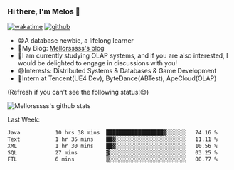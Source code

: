 ### Hi there, I'm Melos 👋

[![wakatime](https://wakatime.com/badge/user/cd44d41f-b4b1-4dda-8c5f-910966f6c9d4.svg)](https://wakatime.com/@cd44d41f-b4b1-4dda-8c5f-910966f6c9d4)
[![github](https://img.shields.io/github/followers/Mellorsssss?logo=github&style=plastic)](https://github.com/Mellorsssss?tab=followers)
- 😁A database newbie, a lifelong learner
- 🥺My Blog: [Mellorsssss's blog](https://mellorsssss.com/)
- 🥰I am currently studying OLAP systems, and if you are also interested, I would be delighted to engage in discussions with you!
- 😄Interests: Distributed Systems & Databases & Game Development
- 🤔Intern at Tencent(UE4 Dev), ByteDance(ABTest), ApeCloud(OLAP)

(Refresh if you can't see the following status!😊)

![Mellorsssss's github stats](https://github-readme-stats-mellorsssss.vercel.app/api?username=Mellorsssss&show_icons=true&theme=radical)

<!-- ![Top Langs](https://github-readme-stats.vercel.app/api/top-langs/?username=anuraghazra&hide=javascript,html,typescript,css,glsl) -->

<!--
**Mellorsssss/Mellorsssss** is a ✨ _special_ ✨ repository because its `README.md` (this file) appears on your GitHub profile.

Here are some ideas to get you started:

- 🔭 I’m currently working on ...
- 🌱 I’m currently learning ...
- 👯 I’m looking to collaborate on ...
- 🤔 I’m looking for help with ...
- 💬 Ask me about ...
- 📫 How to reach me: ...
- 😄 Pronouns: ...
- ⚡ Fun fact: ...
-->

Last Week:
<!--START_SECTION:waka-->

```txt
Java           10 hrs 38 mins  ██████████████████▓░░░░░░   74.16 %
Text           1 hr 35 mins    ██▓░░░░░░░░░░░░░░░░░░░░░░   11.11 %
XML            1 hr 30 mins    ██▓░░░░░░░░░░░░░░░░░░░░░░   10.56 %
SQL            27 mins         ▓░░░░░░░░░░░░░░░░░░░░░░░░   03.25 %
FTL            6 mins          ▒░░░░░░░░░░░░░░░░░░░░░░░░   00.77 %
```

<!--END_SECTION:waka-->
